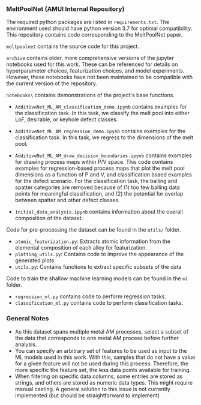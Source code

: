 ### MeltPoolNet (AMUI Internal Repository)

The required python packages are listed in `requirements.txt`. The environment used should have python version 3.7 for optimal compatibility.
This repository contains code corresponding to the MeltPoolNet paper.

`meltpoolnet` contains the source code for this project.

`archive` contains older, more comprehensive versions of the jupyter notebooks used for this work. These can be referenced for details on hyperparameter choices, featurization choices, and model experiments. However, these notebooks have not been maintained to be compatible with the current version of the repository.

`notebooks\` contains demonstrations of the project's base functions.
- `AdditiveNet_ML_AM_classification_demo.ipynb` contains examples for the classification task. In this task, we classify the melt pool into either LoF, desirable, or keyhole defect classes.

- `AdditiveNet_ML_AM_regression_demo.ipynb` contains examples for the classification task. In this task, we regress to the dimensions of the melt pool.


- `AdditiveNet_ML_AM_draw_decision_boundaries.ipynb` contains examples for drawing process maps within P/V space. This code contains examples for regression-based process maps that plot the melt pool dimensions as a function of P and V, and classification bsaed examples for the defect scenario. For the classification task, the balling and spatter categories are removed because of (1) too few balling data points for meaningful classification, and (2) the potential for overlap between spatter and other defect classes.

- `initial_data_analysis.ipynb` contains information about the overall composition of the dataset.

Code for pre-processing the dataset can be found in the `utils/` folder.

* `atomic_featurization.py`: Extracts atomic information from the elemental composition of each alloy for featurization. 
* `plotting_utils.py`: Contains code to improve the appearance of the generated plots
* `utils.py`: Contains functions to extract specific subsets of the data

Code to train the shallow machine learning models can be found in the `ml` folder.

* `regression_ml.py` contains code to perform regression tasks.
* `classification_ml.py` contains code to perform classification tasks.

### General Notes
* As this dataset spans multiple metal AM processes, select a subset of the data that corresponds to one metal AM process before further analysis.
* You can specify an arbitrary set of features to be used as input to the ML models used in this work. With this, samples that do not have a value for a given feature will not be used during this process. Therefore, the more specific the feature set,  the less data points available for training.
* When filtering on specific data columns, some entries are stored as strings, and others are stored as numeric data types. This might require manual casting. A general solution to this issue is not currently implemented (but should be  straightforward to implement)


